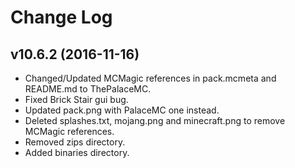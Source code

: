 # Change Log

## v10.6.2 (2016-11-16)

- Changed/Updated MCMagic references in pack.mcmeta and README.md to ThePalaceMC.
- Fixed Brick Stair gui bug.
- Updated pack.png with PalaceMC one instead.
- Deleted splashes.txt, mojang.png and minecraft.png to remove MCMagic references.
- Removed zips directory.
- Added binaries directory.
